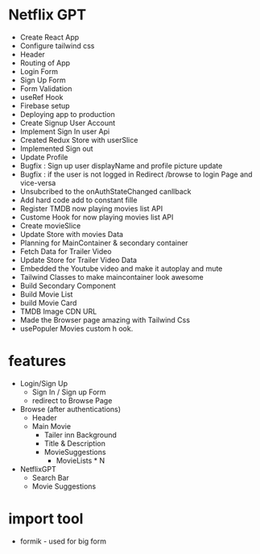 # Netflix GPT

- Create React App
- Configure tailwind css
- Header
- Routing of App
- Login Form
- Sign Up Form
- Form Validation
- useRef Hook
- Firebase setup
- Deploying app to production
- Create Signup User Account
- Implement Sign In user Api
- Created Redux Store with userSlice
- Implemented Sign out
- Update Profile
- Bugfix : Sign up user displayName and profile picture update
- Bugfix : if the user is not logged in Redirect /browse to login Page and vice-versa
- Unsubcribed to the onAuthStateChanged canllback  
- Add hard code add to constant fille
- Register TMDB now playing movies list API
- Custome Hook for now playing movies list API
- Create movieSlice
- Update Store with movies Data
- Planning for MainContainer & secondary container
- Fetch Data for Trailer Video
- Update Store for Trailer Video Data
- Embedded the Youtube video and make it autoplay and mute
- Tailwind Classes to make maincontainer look awesome  
- Build Secondary Component
- Build Movie List
- build Movie Card
- TMDB Image CDN URL 
- Made the Browser page amazing with Tailwind Css
- usePopuler Movies custom h  ook.
  


# features
- Login/Sign Up
  - Sign In / Sign up Form
  - redirect to Browse Page
- Browse (after authentications)
  - Header
  - Main Movie
    - Tailer inn Background
    - Title & Description
    - MovieSuggestions
      - MovieLists * N 
- NetflixGPT
  - Search Bar
  - Movie Suggestions
  





# import tool

* formik - used for big form





 <!-- npm install -g firebase-tools -->
  <!-- npm install firebase -->

  <!-- firebase login -->
  <!-- firebase init -->
  <!-- firebase deploy -->
  <!-- Are you ready to proceed? Yes -->
   <!-- Which Firebase features do you want to set up for this directory? Press Space to select features, then Enter to confirm your choices. Hosting: Configure files for Firebase Hosting and (optionally) set up GitHub   
Action deploys -->
<!-- Please select an option: Use an existing project -->
<!-- Select a default Firebase project for this directory: netflixgpt-3ac80 (NetflixGPT) -->
<!-- ? What do you want to use as your public directory? build
? Configure as a single-page app (rewrite all urls to /index.html)? No
? Set up automatic builds and deploys with GitHub? No -->